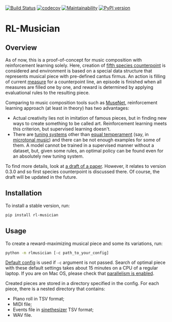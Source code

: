 [![Build Status](https://travis-ci.org/Nikolay-Lysenko/rl-musician.svg?branch=master)](https://travis-ci.org/Nikolay-Lysenko/rl-musician)
[![codecov](https://codecov.io/gh/Nikolay-Lysenko/rl-musician/branch/master/graph/badge.svg)](https://codecov.io/gh/Nikolay-Lysenko/rl-musician)
[![Maintainability](https://api.codeclimate.com/v1/badges/a43618b5f9454d01186c/maintainability)](https://codeclimate.com/github/Nikolay-Lysenko/rl-musician/maintainability)
[![PyPI version](https://badge.fury.io/py/rl-musician.svg)](https://badge.fury.io/py/rl-musician)

# RL-Musician

## Overview

As of now, this is a proof-of-concept for music composition with reinforcement learning solely. Here, creation of [fifth species counterpoint](https://en.wikipedia.org/wiki/Counterpoint#Species_counterpoint) is considered and environment is based on a special data structure that represents musical piece with pre-defined cantus firmus. An action is filling of current [measure](https://en.wikipedia.org/wiki/Bar_\(music\)) for a counterpoint line, an episode is finished when all measures are filled one by one, and reward is determined by applying evaluational rules to the resulting piece.

Comparing to music composition tools such as [MuseNet](https://openai.com/blog/musenet/), reinforcement learning approach (at least in theory) has two advantages:
* Actual creativity lies not in imitation of famous pieces, but in finding new ways to create something to be called art. Reinforcement learning meets this criterion, but supervised learning doesn't.
* There are [tuning systems](https://en.wikipedia.org/wiki/Musical_tuning#Tuning_systems) other than [equal temperament](https://en.wikipedia.org/wiki/Equal_temperament) (say, in [microtonal music](https://en.wikipedia.org/wiki/Microtonal_music)) and there can be not enough examples for some of them. A model cannot be trained in a supervised manner without a dataset, but, given some rules, an optimal policy can be found even for an absolutely new tuning system.

To find more details, look at [a draft of a paper](https://github.com/Nikolay-Lysenko/rl-musician/blob/master/docs/paper/paper.pdf). However, it relates to version 0.3.0 and so first species counterpoint is discussed there. Of course, the draft will be updated in the future.

## Installation

To install a stable version, run:
```bash
pip install rl-musician
```

## Usage

To create a reward-maximizing musical piece and some its variations, run:
```bash
python -m rlmusician [-c path_to_your_config]
```

[Default config](https://github.com/Nikolay-Lysenko/rl-musician/blob/master/rlmusician/configs/default_config.yml) is used if `-c` argument is not passed. Search of optimal piece with these default settings takes about 15 minutes on a CPU of a regular laptop. If you are on Mac OS, please check that [parallelism is enabled](https://stackoverflow.com/questions/50168647/multiprocessing-causes-python-to-crash-and-gives-an-error-may-have-been-in-progr).

Created pieces are stored in a directory specified in the config. For each piece, there is a nested directory that contains:
* Piano roll in TSV format;
* MIDI file;
* Events file in [sinethesizer](https://github.com/Nikolay-Lysenko/sinethesizer) TSV format;
* WAV file.
